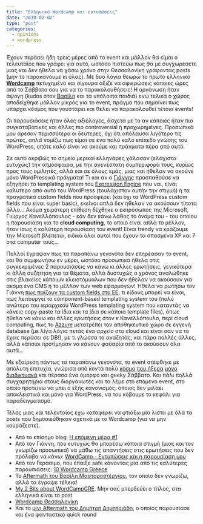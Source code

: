 ```yaml
---
title: "Ελληνικό Wordcamp και εντυπώσεις"
date: "2010-02-02"
type: "post"
categories:
  - opinions
  - wordpress
---
```


Έχουν περάσει ήδη τρεις μέρες από το event και μάλλον θα είμαι ο τελευταίος που γράφει για αυτό, ωστόσο πιστεύω πως θα με συγχωρέσετε μιας και δεν ήθελα να χάσω χρόνο στην Θεσσαλονίκη γράφοντας posts (μην το παρακάνουμε κι όλας). Με δυο λόγια θεωρώ το πρώτο ελληνικό [**Wordcamp**](http://wordcamp.gr/ "Greek Wordcamp") πετυχημένο και σίγουρα άξιζε να αφιερώσεις κάποιες ώρες από το Σάββατο σου για να το παρακολουθήσεις! Η οργάνωση ήταν άψογη (kudos στον [Βασίλη](http://creativeg.gr/ "Βασίλης Κανονίδης") και τα υπόλοιπα παιδιά) ενώ τελικά ο χώρος αποδείχθηκε μάλλον μικρός για το event, πράγμα που σημαίνει πως υπάρχει κόσμος που γουστάρει και θέλει να παρακολουθεί τέτοια events!

Οι παρουσιάσεις ήταν όλες αξιόλογες, άσχετα με το αν κάποιες ήταν πιο συγκαταβατικές και άλλες πιο controversial ή προχωρημένες. Προσωπικά μου άρεσαν περισσότερο οι δεύτερες, όχι ότι απόλαυσα λιγότερο τις πρώτες, απλά νομίζω πως είμαι σε ένα πολύ καλό επίπεδο γνώσης του WordPress, οπότε καλό είναι να ακούμε και πράγματα πέρα από αυτό.

Σε αυτό ακριβώς το σημείο μερικοί ελληνάρες χάλασαν (ελάχιστα ευτυχώς) την ατμόσφαιρα, με την αγενέστατη συμπεριφορά τους, κυρίως προς τους ομιλητές, αλλά και σε όλους εμάς, μιας και ήθελαν να ακούνε μόνο WordPressικά πράγματα! Τι και αν ο [Γιάννης](http://el.porcupine.gr/ "Porcupine Colors") προσπαθούσε να εξηγήσει το templating system του [Expression Engine](http://expressionengine.com/ "Expression Engine") που ναι, είναι καλύτερο από αυτό του WordPress (τουλάχιστον αυτήν την στιγμή) ή τα πραγματικά custom fields που προσφέρει (και όχι τα WordPress custom fields που είναι super basic), εκείνοι απλά δεν ήθελαν να ακούσουν τίποτα άλλο... Ακόμα χειρότερη επίθεση δέχθηκε ο εκπρόσωπος της Microsoft, Γιώργος Κανελλόπουλος - εάν δεν κάνω λάθος το όνομα του - του οποίου η παρουσίαση για το **cloud computing**, το οποίο είναι απλά το μέλλον, ήταν ίσως η καλύτερη παρουσίαση του event! Είναι trendy να κράζουμε την Microsoft βλέπεται, ειδικά όλοι αυτοί που έχουν τα σπασμένα XP και 7 στα computer τους...

Πολλοί έγραψαν πως τα παραπάνω γεγονότα δεν επηρέασαν το event, και θα συμφωνήσω εν μέρει, ωστόσο προσωπικά ήθελα στις συγκεκριμένες 2 παρουσιάσεις να κάνω κι άλλες ερωτήσεις, γενικότερα κι άλλη συζήτηση για τα θέματα, αλλά δυστυχώς ο χρόνος αναλώθηκε στις βλακείες κάποιων κλειστόμυαλων που δεν ήθελαν να ακούσουν για ακόμα ένα CMS ή το μέλλον των web εφαρμογών! Ήθελα να ρωτήσω τον Γιάννη [πως παίζουν τα custom fields στο ΕΕ](http://expressionengine.com/docs/cp/admin/weblog_administration/custom_fields_edit.html "Expression Engine Custom Fields"), τι είδους μπορεί να είναι, πως λειτουργεί το component-based templating system του (πολύ ανώτερο του ιεραρχικού WordPress templating system που καταντάς να κάνεις copy-paste τα ίδια και τα ίδια σε κάποια template files), όπως ήθελα να κάνω και άλλες ερωτήσεις στον κ.Κανελλόπουλο, περί cloud computing, πως το [Azzure](http://www.microsoft.com/windowsazure/ "Windows Azzure") μετατρέπει τον αποθηκευτικό χώρο σε εγγενή database (με λίγα λόγια πετάς ένα αρχείο στο cloud και είναι σαν να το έχεις περάσει σε DB!), με τι γλώσσα το αναζητάς, και πάρα πολλές άλλες, αλλά κάποιοι προτίμησαν να κάνουν φασαρία από το ακούσουν όλα αυτά...

Με εξαίρεση πάντως τα παραπάνω γεγονότα, το event στέφθηκε με απόλυτη επιτυχία, γνώρισα από κοντά πολύ [κόσμο](http://theportraitofageek.com/blog/ "The portait of a geek") [που ήξερα](http://twitter.com/Basilakis "Basilakis") [μόνο διαδικτυακά](http://socialwhale.com/ "Social Whale") και πέρασα ένα όμορφο και geeky Σάββατο. Και πάλι πολλά συγχαρητήρια στους διοργανωτές και τα λέμε στο επόμενο event, στο οποίο προτείνω να μπει ο εξής κανονισμός: όποιος δεν μιλάει αποκλειστικά και μόνο για WordPress, να του κόβουμε το κεφάλι για παραδειγματισμό.

Τέλος μιας και τελευταίος έχω καταφέρει να φτιάξω μία λίστα με όλα τα posts που δημοσιεύθηκαν σχετικά με το Wordcamp (για να μην κουράζεστε).

- Από το επίσημο blog: [Η επόμενη μέρα #1](http://wordcamp.gr/%CE%B7-%CE%B5%CF%80%CF%8C%CE%BC%CE%B5%CE%BD%CE%B7-%CE%BC%CE%AD%CF%81%CE%B1/ "Η επόμενη μέρα #1")
- Από τον Γιάννη, που ευτυχώς θα μπορέσω κάποια στιγμή (μιας και τον γνωρίζω προσωπικά) να μάθω τις απαντήσεις στις ερωτήσεις που δεν πρόλαβα να κάνω: [WordCamp - Εντυπώσεις και η παρουσίαση μου](http://el.porcupine.gr/web-design/comments/wordcamp-the-aftermath/ "Porcupine Colors - WordCamp - Εντυπώσεις και η παρουσίαση μου")
- Από τον Γεράσιμο, που έπαιξε safe κάνοντας μία από τις καλύτερες παρουσιάσεις: [10 Wordcamp Greece](http://theportraitofageek.com/blog/?p=796 "1o Wordcamp Greece")
- Το [Aftermath του Βασίλη Μαστοροστέργιου](http://www.gnomon-design.gr/blog/wordcamp-greece-the-aftermath/ "Wordcamp Greece – The Aftermath"), τον οποίο δεν γνωρίζω, αλλά τα έγραψε τέλεια!
- [My 2 Bits about WordCampGRE](http://weirdal.thecompany.gr/geekstuff/my-2-bits-about-wordcampgre/ "My 2 Bits about WordCampGRE"). Μην σας μπερδεύει ο τίτλος, στα ελληνικά είναι το post
- [Wordcamp Θεσσαλονίκη](http://argos.wordpress.com/2010/02/01/wordcampgre/ "Wordcamp Θεσσαλονίκη")
- Και το [μίνι Aftermath του Δημήτρη Δημητριάδη](http://www.insideabox.gr/wordcamp-greece/ "WordCamp Greece – miniaftermath"), ο οποίος παρουσίασε και ένα φανταστικό quick round
